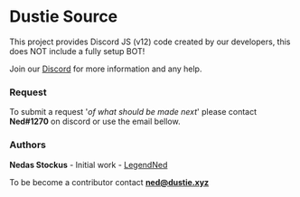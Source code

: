 # Dustie Source
This project provides Discord JS (v12) code created by our developers, this does NOT include a fully setup BOT!

Join our [Discord](https://dustie.xyz/discord) for more information and any help.

### Request
 To submit a request '*of what should be made next*' please contact **Ned#1270** on discord or use the email bellow.

### Authors
 **Nedas Stockus** - Initial work - [LegendNed](https://github.com/LegendNed)

To be become a contributor contact **ned@dustie.xyz**
